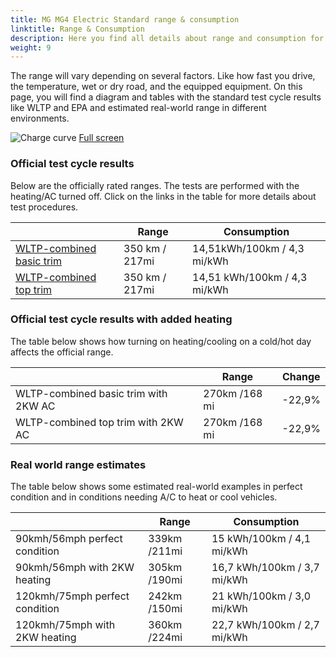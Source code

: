 ```yaml
---
title: MG MG4 Electric Standard range & consumption
linktitle: Range & Consumption
description: Here you find all details about range and consumption for MG MG4 Electric Standard.
weight: 9
---
```

<!-- markdownlint-disable MD033 -->

The range will vary depending on several factors. Like how fast you drive, the temperature, wet or dry road, and the equipped equipment. On this page, you will find a diagram and tables with the standard test cycle results like WLTP and EPA and estimated real-world range in different environments. 

![Charge curve](../range.svg  "Range information")
[Full screen](../range.svg)

### Official test cycle results

Below are the officially rated ranges. The tests are performed with the heating/AC turned off. Click on the links in the table for more details about test procedures. 

| | Range  | Consumption  |
|----|-----|------|
| [WLTP-combined basic trim](../../../../../guides/understandingrange/wltp/) | 350 km / 217mi |14,51kWh/100km / 4,3 mi/kWh | 
| [WLTP-combined top trim](../../../../../guides/understandingrange/wltp/) | 350 km / 217mi | 14,51 kWh/100km / 4,3 mi/kWh | 

### Official test cycle results with added heating

The table below shows how turning on heating/cooling on a cold/hot day affects the official range. 

| | Range  | Change  |
|----|-----|------|
| WLTP-combined basic trim with 2KW AC | 270km /168 mi | -22,9%|
| WLTP-combined top trim with 2KW AC | 270km /168 mi | -22,9%|

### Real world range estimates

The table below shows some estimated real-world examples in perfect condition and in conditions needing A/C to heat or cool vehicles. 

| | Range  | Consumption  |
|----|-----|------|
| 90kmh/56mph perfect condition | 339km /211mi| 15 kWh/100km / 4,1 mi/kWh |
| 90kmh/56mph with 2KW heating | 305km /190mi| 16,7 kWh/100km / 3,7 mi/kWh |
| 120kmh/75mph perfect condition | 242km /150mi| 21 kWh/100km / 3,0 mi/kWh |
| 120kmh/75mph with 2KW heating | 360km /224mi| 22,7 kWh/100km / 2,7 mi/kWh |
